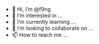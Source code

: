 - 👋 Hi, I’m @f9ng
- 👀 I’m interested in ...
- 🌱 I’m currently learning ...
- 💞️ I’m looking to collaborate on ...
- 📫 How to reach me ...

<!---
f9ng/f9ng is a ✨ special ✨ repository because its `README.md` (this file) appears on your GitHub profile.
You can click the Preview link to take a look at your changes.
--->
